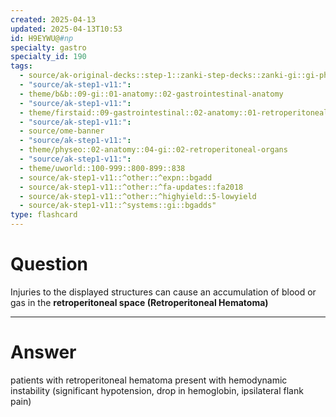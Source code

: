 ```yaml
---
created: 2025-04-13
updated: 2025-04-13T10:53
id: H9EYWU@#np
specialty: gastro
specialty_id: 190
tags:
  - source/ak-original-decks::step-1::zanki-step-decks::zanki-gi::gi-physiology-+-embryo,-anatomy
  - "source/ak-step1-v11:": 
  - theme/b&b::09-gi::01-anatomy::02-gastrointestinal-anatomy
  - "source/ak-step1-v11:": 
  - theme/firstaid::09-gastrointestinal::02-anatomy::01-retroperitoneal-structures
  - "source/ak-step1-v11:": 
  - source/ome-banner
  - "source/ak-step1-v11:": 
  - theme/physeo::02-anatomy::04-gi::02-retroperitoneal-organs
  - "source/ak-step1-v11:": 
  - theme/uworld::100-999::800-899::838
  - source/ak-step1-v11::^other::^expn::bgadd
  - source/ak-step1-v11::^other::^fa-updates::fa2018
  - source/ak-step1-v11::^other::^highyield::5-lowyield
  - source/ak-step1-v11::^systems::gi::bgadds"
type: flashcard
---
```


# Question
Injuries to the displayed structures can cause an accumulation of blood or gas in the **retroperitoneal space (Retroperitoneal Hematoma)**

---

# Answer
patients with retroperitoneal hematoma present with hemodynamic instability (significant hypotension, drop in hemoglobin, ipsilateral flank pain)